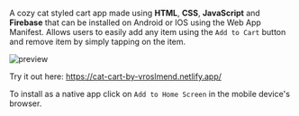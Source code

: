 A cozy cat styled cart app made using **HTML**, **CSS**, **JavaScript** and **Firebase** that can be installed on Android or IOS using the Web App Manifest. Allows users to easily add any item using the `Add to Cart` button and remove item by simply tapping on the item.


![preview](https://github.com/vroslmend/cat-cart-app/assets/89701936/f93dbc0c-c689-4e0a-a43e-b01c1242b1ab)



Try it out here: https://cat-cart-by-vroslmend.netlify.app/

To install as a native app click on `Add to Home Screen` in the mobile device's browser.
